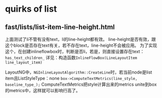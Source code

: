 # quirks of list

## fast/lists/list-item-line-height.html

上面测试了li不管有没有text，li的line-height都有效。
line-height是否有效，跟这个block是否存在text有关，若不存在text，line-height不会被应用。
为了实现这个，在创建inlineflowbox时，判断是否li，若是，则直接设置存在text：`has_text_children_`
详见：构造函数`InlineFlowBox(LineLayoutItem line_layout_item)`

LayoutNG中，`NGInlineLayoutAlgorithm::CreateLine`时，若当前node是list item且ListStyleType：none
`box->ComputeTextMetrics(line_style, baseline_type_);`
ComputeTextMetrics把style计算出来的metrics unite到box的metrics中，这样就可以影响行高了。
